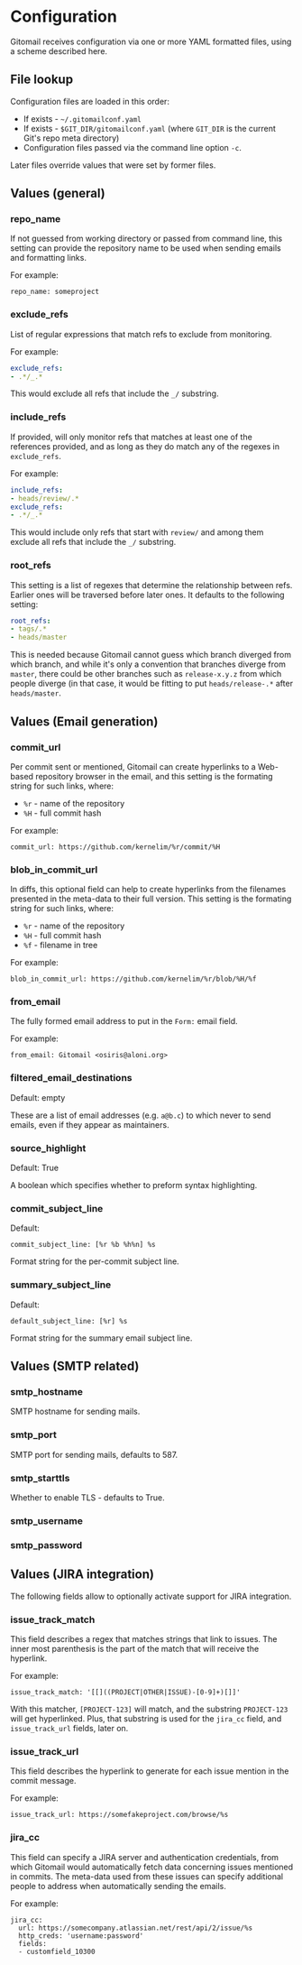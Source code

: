 # Configuration

Gitomail receives configuration via one or more YAML formatted files, using a scheme described here.

## File lookup

Configuration files are loaded in this order:

* If exists - `~/.gitomailconf.yaml`
* If exists - `$GIT_DIR/gitomailconf.yaml` (where `GIT_DIR` is the current Git's repo meta directory)
* Configuration files passed via the command line option `-c`.

Later files override values that were set by former files.

## Values (general)

### repo_name

If not guessed from working directory or passed from command line, this setting
can provide the repository name to be used when sending emails and formatting links.

For example:

```
repo_name: someproject
```

### exclude_refs

List of regular expressions that match refs to exclude from monitoring.

For example:

```yaml
exclude_refs:
- .*/_.*
```

This would exclude all refs that include the `_/` substring.

### include_refs

If provided, will only monitor refs that matches at least one of the references
provided, and as long as they do match any of the regexes in `exclude_refs`.

For example:

```yaml
include_refs:
- heads/review/.*
exclude_refs:
- .*/_.*
```

This would include only refs that start with `review/` and among them
exclude all refs that include the `_/` substring.

### root_refs

This setting is a list of regexes that determine the relationship between refs.
Earlier ones will be traversed before later ones. It defaults to the following setting:

```yaml
root_refs:
- tags/.*
- heads/master
```

This is needed because Gitomail cannot guess which branch diverged from which branch,
and while it's only a convention that branches diverge from `master`, there could be
other branches such as `release-x.y.z` from which people diverge (in that case, it
would be fitting to put `heads/release-.*` after `heads/master`.

## Values (Email generation)

### commit_url

Per commit sent or mentioned, Gitomail can create hyperlinks to a Web-based repository
browser in the email, and this setting is the formating string for such links, where:

* `%r` - name of the repository
* `%H` - full commit hash

For example:

```
commit_url: https://github.com/kernelim/%r/commit/%H
```

### blob_in_commit_url

In diffs, this optional field can help to create hyperlinks from the filenames presented
in the meta-data to their full version. This setting is the formating string for such links,
where:

* `%r` - name of the repository
* `%H` - full commit hash
* `%f` - filename in tree

For example:

```
blob_in_commit_url: https://github.com/kernelim/%r/blob/%H/%f
```

### from_email

The fully formed email address to put in the `Form:` email field.

For example:

```
from_email: Gitomail <osiris@aloni.org>
```

### filtered_email_destinations

Default: empty

These are a list of email addresses (e.g. `a@b.c`) to which never to send emails, even
if they appear as maintainers.

### source_highlight

Default: True

A boolean which specifies whether to preform syntax highlighting.

### commit_subject_line

Default:

```
commit_subject_line: [%r %b %h%n] %s
```

Format string for the per-commit subject line.


### summary_subject_line

Default:

```
default_subject_line: [%r] %s
```

Format string for the summary email subject line.

## Values (SMTP related)

### smtp_hostname

SMTP hostname for sending mails.

### smtp_port

SMTP port for sending mails, defaults to 587.

### smtp_starttls

Whether to enable TLS - defaults to True.

### smtp_username
### smtp_password

## Values (JIRA integration)

The following fields allow to optionally activate support for JIRA integration.

### issue_track_match

This field describes a regex that matches strings that link to issues. The inner
most parenthesis is the part of the match that will receive the hyperlink.

For example:

```
issue_track_match: '[[]((PROJECT|OTHER|ISSUE)-[0-9]+)[]]'
```

With this matcher, `[PROJECT-123]` will match, and the substring `PROJECT-123`
will get hyperlinked. Plus, that substring is used for the `jira_cc` field,
and `issue_track_url` fields, later on.

### issue_track_url

This field describes the hyperlink to generate for each issue mention in the
commit message.

For example:

```
issue_track_url: https://somefakeproject.com/browse/%s
```

### jira_cc

This field can specify a JIRA server and authentication credentials, from which
Gitomail would automatically fetch data concerning issues mentioned in commits. The
meta-data used from these issues can specify additional people to address when
automatically sending the emails.

For example:

```
jira_cc:
  url: https://somecompany.atlassian.net/rest/api/2/issue/%s
  http_creds: 'username:password'
  fields:
  - customfield_10300
```
